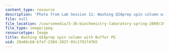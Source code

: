 ```yaml
---
content_type: resource
description: 'Photo from Lab Session 11: Washing QIAprep spin column with Buffer PE.'
file: null
file_location: /coursemedia/5-36-biochemistry-laboratory-spring-2009/20a06cb8b7a72384202f93c1791f47b5_Lab11_6.jpg
file_type: image/jpeg
resourcetype: Image
title: Washing QIAprep spin column with Buffer PE
uid: 20a06cb8-b7a7-2384-202f-93c1791f47b5
---
```

